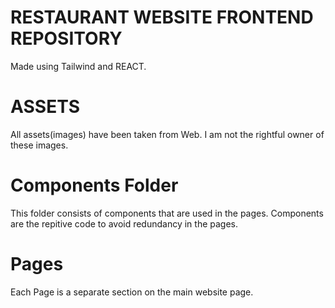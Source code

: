 # RESTAURANT WEBSITE FRONTEND REPOSITORY

Made using Tailwind and REACT.

# ASSETS

All assets(images) have been taken from Web. I am not the rightful owner of these images.

# Components Folder

This folder consists of components that are used in the pages. Components are the repitive code to avoid redundancy in the pages.

# Pages
Each Page is a separate section on the main website page.


